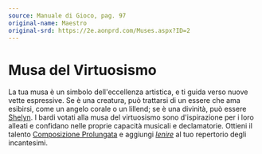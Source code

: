 ```yaml
---
source: Manuale di Gioco, pag. 97
original-name: Maestro
original-srd: https://2e.aonprd.com/Muses.aspx?ID=2
---
```


# Musa del Virtuosismo

La tua musa è un simbolo dell'eccellenza artistica, e ti guida verso nuove vette
espressive. Se è una creatura, può trattarsi di un essere che ama esibirsi, come
un angelo corale o un lillend; se è una divinità, può essere
[Shelyn](/divinita/shelyn). I bardi votati alla musa del virtuosismo sono
d'ispirazione per i loro alleati e confidano nelle proprie capacità musicali e
declamatorie. Ottieni il talento
[Composizione Prolungata](/classi/bardo/talenti/composizione-prolungata) e
aggiungi _[lenire](/incantesimi/lenire)_ al tuo repertorio degli incantesimi.
